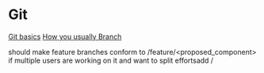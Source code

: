 # Git

[Git basics](https://egghead.io/courses/practical-git-for-everyday-professional-use)
[How you usually Branch](http://nvie.com/posts/a-successful-git-branching-model/)

should make feature branches conform to /feature/<proposed_component> if multiple users are working on it and want to split effortsadd /<user>

